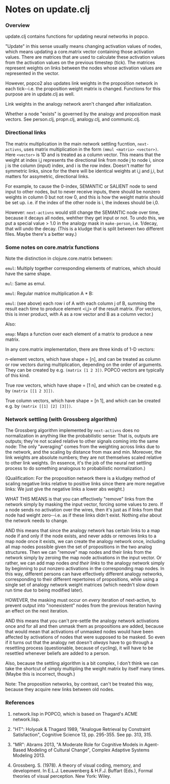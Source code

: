 Notes on update.clj
=======

### Overview

update.clj contains functions for updating neural networks in popco.

"Update" in this sense usually means changing activation values of
nodes, which means updating a core.matrix vector containing those
activation values.  There are matrices that are used to calculate these
activation values from the activation values on the previous timestep
(tick).  The matrices represent weights on links between the nodes
whose activation values are represented in the vector.

However, popco2 also updates link weights in the proposition network in
each tick--i.e. the proposition weight matrix is changed.  Functions for
this purpose are in update.clj as well.

Link weights in the analogy network aren't changed after initialization.

Whether a node "exists" is governed by the analogy and proposition mask vectors.
See person.clj, propn.clj, analogy.clj, and communic.clj.


### Directional links

The matrix multiplication in the main network settling fucntion,
`next-activns`,  uses matrix multiplication in the form `(mmul
<matrix> <vector>)`. Here `<vector>` is 1D and is treated as a column
vector.  This means that the weight at index i,j represents the
directional link from node j to node i, since j is the column (input)
index, and i is the row index.  Doesn't matter for symmetric links,
since for the there will be identical weights at i,j and j,i, but
matters for assymetric, directional links. 

For example, to cause the 0-index, SEMANTIC or SALIENT node to send input to
other nodes, but to never receive inputs, there should be nonzero
weights in column 0 but not row 0, and this is how the weight matrix
should be set up. i.e. if the index of the other node is i, the
indexes should be i,0.

However: `next-activns` would still change the SEMANTIC node over time,
because it decays all nodes, wehther they get input or not.  To undo
this, we put a special value > 1.0 in the analogy mask in `make-person`,
i.e. 1/decay, that will undo the decay.  (This is a kludge that is split
between two different files.  Maybe there's a better way.)


### Some notes on core.matrix functions

Note the distinction in clojure.core.matrix between:

`emul`: Multiply together corresponding elements of matrices,
which should have the same shape.

`mul`:  Same as emul.

`mmul`: Regular matrice multiplication A * B:

`emul`: (see above) each row i of A with each column j of B,
summing the result each time to produce element <i,j> of
the result matrix.  (For vectors, this is inner product,
with A as a row vector and B as a column vector.)

Also:

`emap`: Maps a function over each element of a matrix to produce a new
matrix.

In any core.matrix implementation, there are three kinds of 1-D vectors:

n-element vectors, which have shape = [n], and can be treated as column or
row vectors during multiplication, depending on the order of arguments.
They can be created by e.g. `(matrix [1 2 3])`.
POPCO vectors are typically of this kind.

True row vectors, which have shape = [1 n], and which can be created
e.g. by `(matrix [[1 2 3]])`.

True column vectors, which have shape = [n 1], and which can be created
e.g. by `(matrix [[1] [2] [3]])`.


### Network settling (with Grossberg algorithm)

The Grossberg algorithm implemented by `next-activns` does no
normalization in anything like the probabilistic sense: That is, outputs
are outputs; they're not scaled relative to other signals coming into
the same node:  The only "averaging" comes from the weighting across
links due to the network, and the scaling by distance from max and min.
Moreover, the link weights are absolute numbers; they are not themselves
scaled relative to other link weights.  (In essence, it's the job of the
neural net settling process to do something analogous to probabilistic
normalization.)

(Qualification: For the proposition network there is a kludgey method of
scaling negative links relative to positive links since there are more
negative links: We just give the negative links a lower abs weight.)

WHAT THIS MEANS is that you can effectively "remove" links from the 
network simply by masking the input vector, forcing some values to zero.
If a node sends no activation over the wires, then it's just as if links
from that node had weight zero--i.e. as if these links didn't exist.
Nothing *else* about the network needs to change.

AND this means that since the analogy network has certain links to a 
map node if and only if the node exists, and never adds or removes links
to a map node once it exists, we can create the analogy network once,
including all map nodes possible given the set of propositions in the
two analog structures.  Then we can "remove" map nodes and their
links from the network simply by zeroing the map node activations in
the input vector.  Or rather, we can add map nodes *and their links*
to the analogy network simply by beginning to put nonzero activations 
in the corresponding map nodes.  In this way, different persons can
have effectively different analogy networks, corresponding to their
different repertoires of propositions, while using a single set of
analogy network weight matrices (which needn't slow down run time
due to being modified later).

HOWEVER, the masking must occur on *every* iteration of next-activn, to
prevent output into "nonexistent" nodes from the previous iteration
having an effect on the next iteration.

AND this means that you can't pre-settle the analogy network activations
once and for all and then unmask them as propositions are added, because
that would mean that activations of unmasked nodes would have been
affected by activations of nodes that were supposed to be masked.  So
even if it turns out that the analogy net doesn't *always* have to go
through a resettling process (questionable, because of cycling), it will
have to be resettled whenever beliefs are added to a person.

Also, because the settling algorithm is a bit complex, I don't think we can
take the shortcut of simply multipling the weight matrix by itself many
times.  (Maybe this is incorrect, though.)


Note: The proposition networks, by contrast, can't be treated this way,
because they acquire new links between old nodes.


### References

1. network.lisp in POPCO, which is based on Thagard's ACME network.lisp.

2. "HT": Holyoak & Thagard 1989, "Analogue Retrieval by Constraint
Satisfaction", Cognitive Science 13, pp. 295-355. See pp. 313, 315.

3. "MR": Abrams 2013, "A Moderate Role for Cognitive Models in Agent-Based 
Modeling of Cultural Change", Complex Adaptive Systems Modeling 2013.

4. Grossberg. S. (1978). A theory of visual coding, memory, and development.
In E.L.J. Leeuwenberg & H.F.J. Buffart (Eds.), Formal theories of visual 
perception. New York: Wiley.
